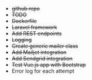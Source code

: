- ~~github repo~~
- ~~TODO~~
- ~~Dockerfile~~
- ~~Laravel framework~~
- ~~Add REST endpoints~~
- ~~Logging~~
- ~~Create generic mailer class~~
- ~~Add Mailjet integration~~
- ~~Add Sendgrid integration~~
- ~~Test Vue.js app with Bootstrap~~
- Error log for each attempt